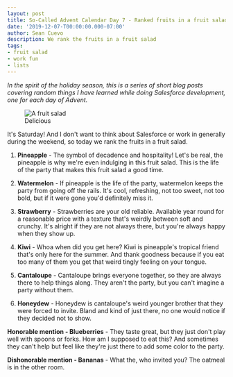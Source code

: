 ```yaml
---
layout: post
title: So-Called Advent Calendar Day 7 - Ranked fruits in a fruit salad
date: '2019-12-07-T00:00:00.000-07:00'
author: Sean Cuevo
description: We rank the fruits in a fruit salad
tags:
- fruit salad
- work fun
- lists
---
```


*In the spirit of the holiday season, this is a series of short blog posts covering random things I have learned while doing Salesforce development, one for each day of Advent.*

<figure>
  <img src="{{site.url}}/assets/img/fruit-salad.jpg" alt="A fruit salad"/>
  <figcaption>Delicious</figcaption>
</figure>

It's Saturday! And I don't want to think about Salesforce or work in generally during the weekend, so today we rank the fruits in a fruit salad.

1. **Pineapple** - The symbol of decadence and hospitality! Let's be real, the pineapple is why we're even indulging in this fruit salad. This is the life of the party that makes this fruit salad a good time.

2. **Watermelon** - If pineapple is the life of the party, watermelon keeps the party from going off the rails. It's cool, refreshing, not too sweet, not too bold, but if it were gone you'd definitely miss it.

3. **Strawberry** - Strawberries are your old reliable. Available year round for a reasonable price with a texture that's weirdly between soft and crunchy. It's alright if they are not always there, but you're always happy when they show up.

4. **Kiwi** - Whoa when did you get here? Kiwi is pineapple's tropical friend that's only here for the summer. And thank goodness because if you eat too many of them you get that weird tingly feeling on your tongue.

5. **Cantaloupe** - Cantaloupe brings everyone together, so they are always there to help things along. They aren't the party, but you can't imagine a party without them.

6. **Honeydew** - Honeydew is cantaloupe's weird younger brother that they were forced to invite. Bland and kind of just there, no one would notice if they decided not to show.

**Honorable mention - Blueberries** - They taste great, but they just don't play well with spoons or forks. How am I supposed to eat this? And sometimes they can't help but feel like they're just there to add some color to the party.

**Dishonorable mention - Bananas** -  What the, who invited you? The oatmeal is in the other room.
